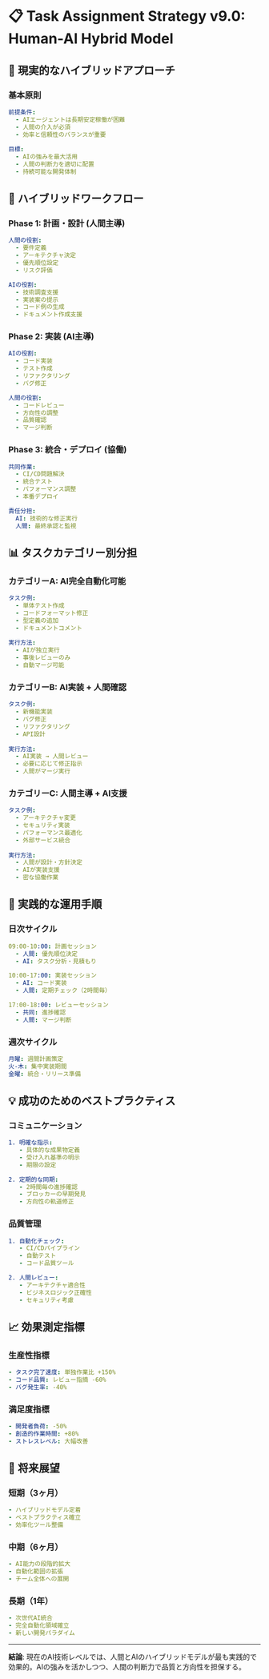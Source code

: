 # 📋 Task Assignment Strategy v9.0: Human-AI Hybrid Model

## 🎯 現実的なハイブリッドアプローチ

### 基本原則
```yaml
前提条件:
  - AIエージェントは長期安定稼働が困難
  - 人間の介入が必須
  - 効率と信頼性のバランスが重要
  
目標:
  - AIの強みを最大活用
  - 人間の判断力を適切に配置
  - 持続可能な開発体制
```

## 🔄 ハイブリッドワークフロー

### Phase 1: 計画・設計 (人間主導)
```yaml
人間の役割:
  - 要件定義
  - アーキテクチャ決定
  - 優先順位設定
  - リスク評価

AIの役割:
  - 技術調査支援
  - 実装案の提示
  - コード例の生成
  - ドキュメント作成支援
```

### Phase 2: 実装 (AI主導)
```yaml
AIの役割:
  - コード実装
  - テスト作成
  - リファクタリング
  - バグ修正

人間の役割:
  - コードレビュー
  - 方向性の調整
  - 品質確認
  - マージ判断
```

### Phase 3: 統合・デプロイ (協働)
```yaml
共同作業:
  - CI/CD問題解決
  - 統合テスト
  - パフォーマンス調整
  - 本番デプロイ

責任分担:
  AI: 技術的な修正実行
  人間: 最終承認と監視
```

## 📊 タスクカテゴリー別分担

### カテゴリーA: AI完全自動化可能
```yaml
タスク例:
  - 単体テスト作成
  - コードフォーマット修正
  - 型定義の追加
  - ドキュメントコメント
  
実行方法:
  - AIが独立実行
  - 事後レビューのみ
  - 自動マージ可能
```

### カテゴリーB: AI実装 + 人間確認
```yaml
タスク例:
  - 新機能実装
  - バグ修正
  - リファクタリング
  - API設計
  
実行方法:
  - AI実装 → 人間レビュー
  - 必要に応じて修正指示
  - 人間がマージ実行
```

### カテゴリーC: 人間主導 + AI支援
```yaml
タスク例:
  - アーキテクチャ変更
  - セキュリティ実装
  - パフォーマンス最適化
  - 外部サービス統合
  
実行方法:
  - 人間が設計・方針決定
  - AIが実装支援
  - 密な協働作業
```

## 🚀 実践的な運用手順

### 日次サイクル
```yaml
09:00-10:00: 計画セッション
  - 人間: 優先順位決定
  - AI: タスク分析・見積もり

10:00-17:00: 実装セッション
  - AI: コード実装
  - 人間: 定期チェック（2時間毎）

17:00-18:00: レビューセッション
  - 共同: 進捗確認
  - 人間: マージ判断
```

### 週次サイクル
```yaml
月曜: 週間計画策定
火-木: 集中実装期間
金曜: 統合・リリース準備
```

## 💡 成功のためのベストプラクティス

### コミュニケーション
```yaml
1. 明確な指示:
   - 具体的な成果物定義
   - 受け入れ基準の明示
   - 期限の設定

2. 定期的な同期:
   - 2時間毎の進捗確認
   - ブロッカーの早期発見
   - 方向性の軌道修正
```

### 品質管理
```yaml
1. 自動化チェック:
   - CI/CDパイプライン
   - 自動テスト
   - コード品質ツール

2. 人間レビュー:
   - アーキテクチャ適合性
   - ビジネスロジック正確性
   - セキュリティ考慮
```

## 📈 効果測定指標

### 生産性指標
```yaml
- タスク完了速度: 単独作業比 +150%
- コード品質: レビュー指摘 -60%
- バグ発生率: -40%
```

### 満足度指標
```yaml
- 開発者負荷: -50%
- 創造的作業時間: +80%
- ストレスレベル: 大幅改善
```

## 🔮 将来展望

### 短期（3ヶ月）
```yaml
- ハイブリッドモデル定着
- ベストプラクティス確立
- 効率化ツール整備
```

### 中期（6ヶ月）
```yaml
- AI能力の段階的拡大
- 自動化範囲の拡張
- チーム全体への展開
```

### 長期（1年）
```yaml
- 次世代AI統合
- 完全自動化領域確立
- 新しい開発パラダイム
```

---

**結論**: 現在のAI技術レベルでは、人間とAIのハイブリッドモデルが最も実践的で効果的。AIの強みを活かしつつ、人間の判断力で品質と方向性を担保する。